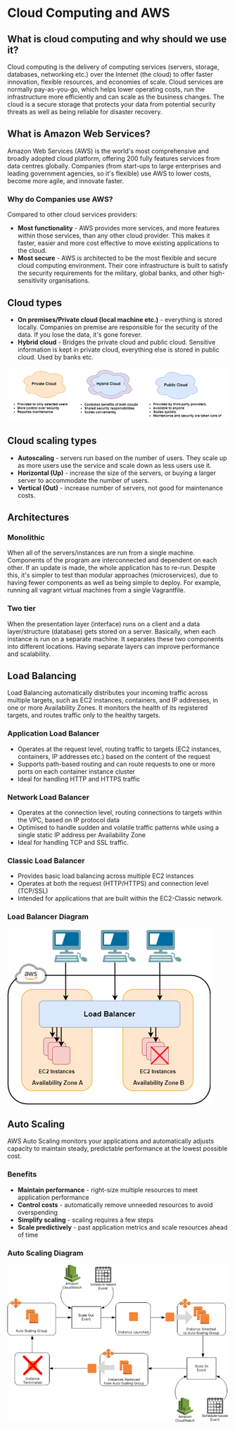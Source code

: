 # Cloud Computing and AWS
## What is cloud computing and why should we use it?
Cloud computing is the delivery of computing services (servers, storage, databases, networking etc.) over the Internet (the cloud) to offer faster innovation, flexible resources, and economies of scale. Cloud services are normally pay-as-you-go, which helps lower operating costs, run the infrastructure more efficiently and can scale as the business changes. The cloud is a secure storage that protects your data from potential security threats as well as being reliable for disaster recovery.

## What is Amazon Web Services?
Amazon Web Services (AWS) is the world's most comprehensive and broadly adopted cloud platform, offering 200 fully features services from data centres globally. Companies (from start-ups to large enterprises and leading government agencies, so it's flexible) use AWS to lower costs, become more agile, and innovate faster.

### Why do Companies use AWS?
Compared to other cloud services providers:
* **Most functionality** - AWS provides more services, and more features within those services, than any other cloud provider. This makes it faster, easier and more cost effective to move existing applications to the cloud.
* **Most secure** - AWS is architected to be the most flexible and secure cloud computing environment. Their core infrastructure is built to satisfy the security requirements for the military, global banks, and other high-sensitivity organisations.

## Cloud types
* **On premises/Private cloud (local machine etc.)** - everything is stored locally. Companies on premise are responsible for the security of the data. If you lose the data, it's gone forever. 
* **Hybrid cloud** - Bridges the private cloud and public cloud. Sensitive information is kept in private cloud, everything else is stored in public cloud. Used by banks etc.

![image](Diagrams/Cloud_Types.png)

## Cloud scaling types
* **Autoscaling** - servers run based on the number of users. They scale up as more users use the service and scale down as less users use it.
* **Horizontal (Up)** - increase the size of the servers, or buying a larger server to accommodate the number of users.
* **Vertical (Out)** - increase number of servers, not good for maintenance costs.

## Architectures
### Monolithic
When all of the servers/instances are run from a single machine. Components of the program are interconnected and dependent on each other. If an update is made, the whole application has to re-run. Despite this, it's simpler to test than modular approaches (microservices), due to having fewer components as well as being simple to deploy. For example, running all vagrant virtual machines from a single Vagrantfile.

### Two tier
When the presentation layer (interface) runs on a client and a data layer/structure (database) gets stored on a server. Basically, when each instance is run on a separate machine. It separates these two components into different locations. Having separate layers can improve performance and scalability.

## Load Balancing
Load Balancing automatically distributes your incoming traffic across multiple targets, such as EC2 instances, containers, and IP addresses, in one or more Availability Zones. It monitors the health of its registered targets, and routes traffic only to the healthy targets.

### Application Load Balancer
* Operates at the request level, routing traffic to targets (EC2 instances, containers, IP addresses etc.) based on the content of the request
* Supports path-based routing and can route requests to one or more ports on each container instance cluster
* Ideal for handling HTTP and HTTPS traffic

### Network Load Balancer
* Operates at the connection level, routing connections to targets within the VPC, based on IP protocol data 
* Optimised to handle sudden and volatile traffic patterns while using a single static IP address per Availability Zone
* Ideal for handling TCP and SSL traffic.

### Classic Load Balancer
* Provides basic load balancing across multiple EC2 instances
* Operates at both the request (HTTP/HTTPS) and connection level (TCP/SSL)
* Intended for applications that are built within the EC2-Classic network.

### Load Balancer Diagram
![image](Diagrams/Load_Balancer.png)

## Auto Scaling
AWS Auto Scaling monitors your applications and automatically adjusts capacity to maintain steady, predictable performance at the lowest possible cost.

### Benefits
* **Maintain performance** - right-size multiple resources to meet application performance
* **Control costs** - automatically remove unneeded resources to avoid overspending
* **Simplify scaling** - scaling requires a few steps
* **Scale predictively** - past application metrics and scale resources ahead of time

### Auto Scaling Diagram
![image](Diagrams/Auto_Scaling.png)
